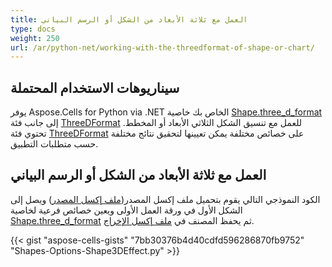 ```yaml
---
title: العمل مع ثلاثة الأبعاد من الشكل أو الرسم البياني
type: docs
weight: 250
url: /ar/python-net/working-with-the-threedformat-of-shape-or-chart/
---
```


## **سيناريوهات الاستخدام المحتملة**
يوفر Aspose.Cells for Python via .NET الخاص بك خاصية [Shape.three_d_format](https://reference.aspose.com/cells/python-net/aspose.cells.drawing/shape/three_d_format/) إلى جانب فئة [ThreeDFormat](https://reference.aspose.com/cells/python-net/aspose.cells.drawing/threedformat) للعمل مع تنسيق الشكل الثلاثي الأبعاد أو المخطط. تحتوي فئة [ThreeDFormat](https://reference.aspose.com/cells/python-net/aspose.cells.drawing/threedformat) على خصائص مختلفة يمكن تعيينها لتحقيق نتائج مختلفة حسب متطلبات التطبيق.


## **العمل مع ثلاثة الأبعاد من الشكل أو الرسم البياني**
الكود النموذجي التالي يقوم بتحميل ملف إكسل المصدر([ملف إكسل المصدر](5115419.xlsx)) ويصل إلى الشكل الأول في ورقة العمل الأولى ويعين خصائص فرعية لخاصية [Shape.three_d_format](https://reference.aspose.com/cells/python-net/aspose.cells.drawing/shape/three_d_format/) ثم يحفظ المصنف في [ملف إكسل الإخراج](5115410.xlsx).


{{< gist "aspose-cells-gists" "7bb30376b4d40cdfd596286870fb9752" "Shapes-Options-Shape3DEffect.py" >}}
